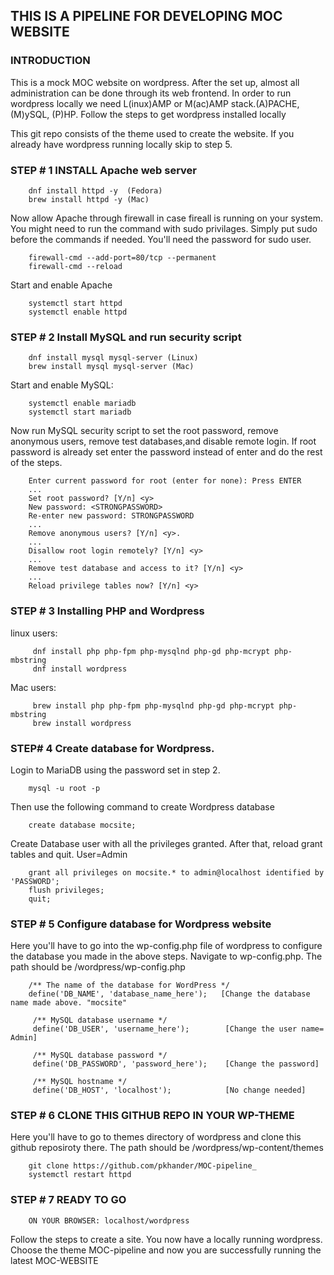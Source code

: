 ## THIS IS A PIPELINE FOR DEVELOPING MOC WEBSITE

### INTRODUCTION 
    
This is a mock MOC website on wordpress. After the set up, almost all administration can be done through its web frontend. In order to run wordpress locally we need L(inux)AMP or M(ac)AMP stack.(A)PACHE, (M)ySQL, (P)HP. Follow the steps to get wordpress installed locally 
    
     
 This git repo consists of the theme used to create the website. If you already have wordpress running locally skip to step 5.

###  STEP # 1 INSTALL Apache web server
        
        dnf install httpd -y  (Fedora)
        brew install httpd -y (Mac)
        
Now allow Apache through firewall in case fireall is running on your system. You might need to run the command with sudo privilages. Simply put sudo before the commands if needed. You'll need the password for sudo user.
        
        firewall-cmd --add-port=80/tcp --permanent
        firewall-cmd --reload
      
Start and enable Apache 
        
        systemctl start httpd
        systemctl enable httpd
        
                                   
### STEP # 2 Install MySQL and run security script

        dnf install mysql mysql-server (Linux)
        brew install mysql mysql-server (Mac)
        
Start and enable MySQL: 
        
        systemctl enable mariadb
        systemctl start mariadb
        

Now run MySQL security script to set the root password, remove anonymous users, remove test databases,and disable remote login. If root password is already set enter the password instead of enter and do the rest of the steps.


        Enter current password for root (enter for none): Press ENTER
        ...
        Set root password? [Y/n] <y>
        New password: <STRONGPASSWORD>
        Re-enter new password: STRONGPASSWORD
        ...
        Remove anonymous users? [Y/n] <y>.
        ...
        Disallow root login remotely? [Y/n] <y>
        ...
        Remove test database and access to it? [Y/n] <y>
        ...
        Reload privilege tables now? [Y/n] <y>
        
        
### STEP # 3 Installing PHP and Wordpress

linux users:

         dnf install php php-fpm php-mysqlnd php-gd php-mcrypt php-mbstring
         dnf install wordpress
         
Mac users: 

         brew install php php-fpm php-mysqlnd php-gd php-mcrypt php-mbstring
         brew install wordpress

        
### STEP# 4 Create database for Wordpress.

Login to MariaDB using the password set in step 2.
        
        mysql -u root -p
        
Then use the following command to create Wordpress database

        create database mocsite;
        
Create Database user with all the privileges granted. After that, reload grant tables and quit.
User=Admin

        grant all privileges on mocsite.* to admin@localhost identified by 'PASSWORD';
        flush privileges;
        quit;
   
   
### STEP # 5 Configure database for Wordpress website

Here you'll have to go into the wp-config.php file of wordpress to configure the database you made in the above steps.
Navigate to wp-config.php. The path should be /wordpress/wp-config.php
      
        /** The name of the database for WordPress */
        define('DB_NAME', 'database_name_here');   [Change the database name made above. "mocsite"
 
         /** MySQL database username */
         define('DB_USER', 'username_here');        [Change the user name= Admin]
 
         /** MySQL database password */
         define('DB_PASSWORD', 'password_here');    [Change the password]

         /** MySQL hostname */
         define('DB_HOST', 'localhost');            [No change needed]
        
        
### STEP # 6 CLONE THIS GITHUB REPO IN YOUR WP-THEME
  
Here you'll have to go to themes directory of wordpress and clone this github reposiroty there. The path should be /wordpress/wp-content/themes
 
        git clone https://github.com/pkhander/MOC-pipeline_
        systemctl restart httpd


### STEP # 7 READY TO GO 

        ON YOUR BROWSER: localhost/wordpress
        
Follow the steps to create a site. You now have a locally running wordpress. 
Choose the theme MOC-pipeline and now you are successfully running the latest MOC-WEBSITE 
